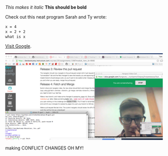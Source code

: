 *This makes it italic*
**This should be bold**

Check out this neat program Sarah and Ty wrote:

```
x = 4
x = 2 + 2
what is x
```
[Visit Google](https://www.google.com).

![Screen Shot](/Screen-Shot-GPS1-1.png "Screen Shot GPS")

making CONFLICT CHANGES OH MY!